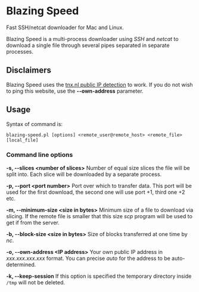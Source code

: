 # Blazing Speed

Fast SSH/netcat downloader for Mac and Linux.

Blazing Speed is a multi-process downloader using _SSH_ and _netcat_ to download a single file through several pipes separated in separate processes.

## Disclaimers

Blazing Speed uses the [tnx.nl public IP detection](http://tnx.nl/ip) to work. If you do not wish to ping this website, use the **--own-address** parameter. 

## Usage 

Syntax of command is:

`blazing-speed.pl [options] <remote_user@remote_host> <remote_file> [local_file]`

### Command line options

**-s, --slices \<number of slices>**
Number of equal size slices the file will be split into. Each slice will be downloaded by a separate process.

**-p, --port \<port number>**
Port over which to transfer data. This port will be used for the first download, the second one will use port +1, third one +2 etc.

**-m, --minimum-size \<size in bytes>**
Minimum size of a file to download via slicing. If the remote file is smaller that this size _scp_ program will be used to get if from the server.

**-b, --block-size \<size in bytes>**
Size of blocks transferred at one time by _nc_.

**-o, --own-address \<IP address>**
Your own public IP address in _xxx.xxx.xxx.xxx_ format. You can precise _auto_ for the address to be auto-determined.

**-k, --keep-session**
If this option is specified the temporary directory inside `/tmp` will not be deleted.

